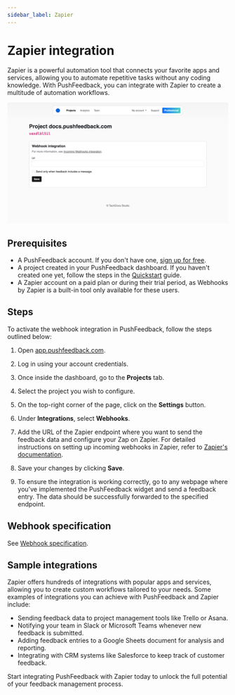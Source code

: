 ```yaml
---
sidebar_label: Zapier
---
```


# Zapier integration

Zapier is a powerful automation tool that connects your favorite apps and services, allowing you to automate repetitive tasks without any coding knowledge. With PushFeedback, you can integrate with Zapier to create a multitude of automation workflows. 

![Webhooks integration](./images/webhook-integration.png)

## Prerequisites

- A PushFeedback account. If you don't have one, [sign up for free](https://app.pushfeedback.com/accounts/signup/).
- A project created in your PushFeedback dashboard. If you haven't created one yet, follow the steps in the [Quickstart](../quickstart.md#2-create-a-project) guide.
- A Zapier account on a paid plan or during their trial period, as Webhooks by Zapier is a built-in tool only available for these users.

## Steps

To activate the webhook integration in PushFeedback, follow the steps outlined below:

1. Open [app.pushfeedback.com](https://app.pushfeedback.com).

2. Log in using your account credentials.

3. Once inside the dashboard, go to the **Projects** tab.

4. Select the project you wish to configure.

5. On the top-right corner of the page, click on the **Settings** button.

6. Under **Integrations**, select **Webhooks**.

7. Add the URL of the Zapier endpoint where you want to send the feedback data and configure your Zap on Zapier. For detailed instructions on setting up incoming webhooks in Zapier, refer to [Zapier's documentation](https://zapier.com/blog/what-are-webhooks#webhooks-zapier).

8. Save your changes by clicking **Save**.

9. To ensure the integration is working correctly, go to any webpage where you've implemented the PushFeedback widget and send a feedback entry. The data should be successfully forwarded to the specified endpoint.

## Webhook specification

See [Webhook specification](./webhooks.md#webhook-specification).

## Sample integrations

Zapier offers hundreds of integrations with popular apps and services, allowing you to create custom workflows tailored to your needs. Some examples of integrations you can achieve with PushFeedback and Zapier include:

- Sending feedback data to project management tools like Trello or Asana.
- Notifying your team in Slack or Microsoft Teams whenever new feedback is submitted.
- Adding feedback entries to a Google Sheets document for analysis and reporting.
- Integrating with CRM systems like Salesforce to keep track of customer feedback.

Start integrating PushFeedback with Zapier today to unlock the full potential of your feedback management process.
